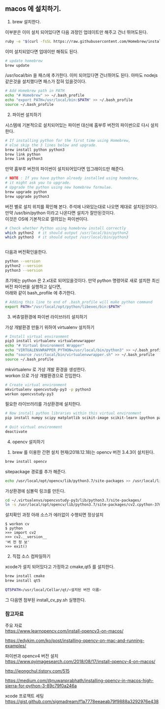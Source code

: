 ## macos 에 설치하기. 

1. brew 설치한다.

이부분은 이미 설치 되어있다면 다음 과정인 업데이트만 해주고 건너 뛰어도된다.

```bash
ruby -e "$(curl -fsSL https://raw.githubusercontent.com/Homebrew/install/master/install)"
```

이미 설치되었다면 업데이만 해줘도 된다.

```bash
# update homebrew 
brew update
```

/usr/local/bin 을 패스에 추가한다. 이미 되어있다면 건너뛰어도 된다. 아마도 nodejs같은것을 설치했다면 패스가 잡혀 있을것이다.

```bash
# Add Homebrew path in PATH
echo "# Homebrew" >> ~/.bash_profile
echo "export PATH=/usr/local/bin:$PATH" >> ~/.bash_profile
source ~/.bash_profile
```

2. 파이썬 설치하기

시스템에 기본적으로 설치되어있는 파이썬 대신에 홈부루 버전의 파이썬으로 다시 설치한다.
```bash
# If installing python for the first time using Homebrew, 
# else skip the 3 lines below and upgrade. 
brew install python python3
brew link python
brew link python3
```
 
만약 홈부루 버전의 파이썬이 설치되어있다면 업그래이드만 해준다.
```bash
# NOTE : If you have python already installed using homebrew, 
# it might ask you to upgrade.
# Upgrade the python using new homebrew formulae.
brew upgrade python
brew upgrade python3

```

버전 별로 설치 위치를 확인해 본다. 주석에 나와있는대로 나오면 제대로 설치된것이다.  
만약 /usr/bin/python 이라고 나온다면 설치가 잘안된것이다.  
이것은 OS에 기본적으로 깔려있는 파이썬이다.  
```bash
# Check whether Python using homebrew install correctly
which python2  # it should output /usr/local/bin/python2
which python3  # it should output /usr/local/bin/python3
 
```

다음과 버전확인을한다.
```bash
python --version
python2 --version
python3 --version
````

초기에는 python 은 2.x대로 되어있을것이다. 만약 python 명령어로 새로 설치한 최신버전 파이썬을 실행하고 싶다면,  
아래와 같이 bash_profile 에 추가한다.
```bash
# Adding this line to end of .bash_profile will make python command 
export PATH="/usr/local/opt/python/libexec/bin:$PATH"

```

3. 버츄얼환경에 파이썬 라이브러리 설치하기

가상 개발환경 만들기 위하여 virtualenv 설치하기
```bash
# Install virtual environment
pip3 install virtualenv virtualenvwrapper
echo "# Virtual Environment Wrapper"
echo "VIRTUALENVWRAPPER_PYTHON=/usr/local/bin/python3" >> ~/.bash_profile
echo "source /usr/local/bin/virtualenvwrapper.sh" >> ~/.bash_profile
source ~/.bash_profile

```

mkvirtualenv 로 가상 개발 환경을 생성한다.  
workon 으로 가상 개발환경으로 진입한다.

```bash
# Create virtual environment
mkvirtualenv opencvstudy-py3 -p python3
workon opencvstudy-py3
```

필요한 라이브러리를 가상환경에 설치한다.
```bash
# Now install python libraries within this virtual environment
pip install numpy scipy matplotlib scikit-image scikit-learn ipython pandas
  
# Quit virtual environment
deactivate
```

4. opencv 설치하기 

1) brew 를 이용한 간편 설치 
현재(2018.12.18)는 opencv 버전 3.4.3이 설치된다.
```bash
brew install opencv
```

sitepackage 경로를 추가 해준다.
```bash
echo /usr/local/opt/opencv/lib/python3.7/site-packages >> /usr/local/lib/python3.7/site-packages/opencv3.pth
```

가상환경에 심볼릭 링크를 만든다.
```bash
cd ~/.virtualenvs/opencvstudy-py3/lib/python3.7/site-packages/
ln -s /usr/local/opt/opencv/lib/python3.7/site-packages/cv2.cpython-37m-darwin.so cv2.so

```

설치확인 과정 아래 소스가 에러없이 수행되면 정상설치

```shell
$ workon cv
$ python
>>> import cv2
>>> cv2.__version__
'버 전 정 보'
>>> exit()
```

2) 직접 소스 컴파일하기 

xcode가 설치 되어있다고 가정하고 cmake,qt5 를 설치한다.

```bash
brew install cmake
brew install qt5
 
QT5PATH=/usr/local/Cellar/qt/<설치된 버전 이름>
```

그 다음엔 첨부된 install_cv_py.sh 실행한다.

### 참고자료 

주요 자료  
https://www.learnopencv.com/install-opencv3-on-macos/

https://edykim.com/ko/post/installing-opencv-on-mac-and-running-examples/

파이썬과 opencv4 버전 설치  
https://www.pyimagesearch.com/2018/08/17/install-opencv-4-on-macos/

http://jeongchul.tistory.com/515  

https://medium.com/@nuwanprabhath/installing-opencv-in-macos-high-sierra-for-python-3-89c79f0a246a  


xcode 프로잭트 세팅  
https://gist.github.com/sigmadream/f1a7778eeaeab79f9888a3292976e438
